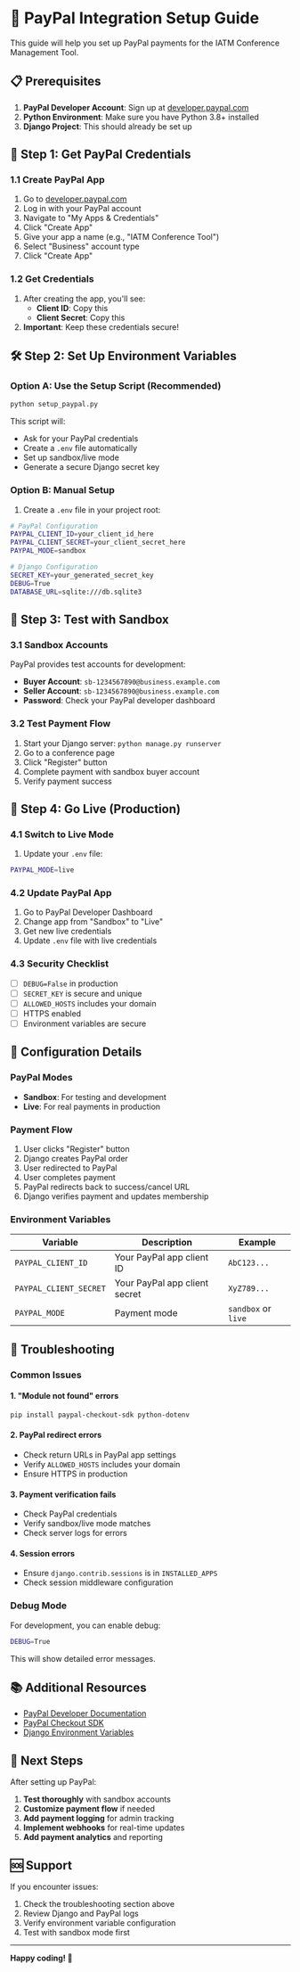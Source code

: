 # 🚀 PayPal Integration Setup Guide

This guide will help you set up PayPal payments for the IATM Conference Management Tool.

## 📋 Prerequisites

1. **PayPal Developer Account**: Sign up at [developer.paypal.com](https://developer.paypal.com/)
2. **Python Environment**: Make sure you have Python 3.8+ installed
3. **Django Project**: This should already be set up

## 🔑 Step 1: Get PayPal Credentials

### 1.1 Create PayPal App
1. Go to [developer.paypal.com](https://developer.paypal.com/)
2. Log in with your PayPal account
3. Navigate to "My Apps & Credentials"
4. Click "Create App"
5. Give your app a name (e.g., "IATM Conference Tool")
6. Select "Business" account type
7. Click "Create App"

### 1.2 Get Credentials
1. After creating the app, you'll see:
   - **Client ID**: Copy this
   - **Client Secret**: Copy this
2. **Important**: Keep these credentials secure!

## 🛠️ Step 2: Set Up Environment Variables

### Option A: Use the Setup Script (Recommended)
```bash
python setup_paypal.py
```
This script will:
- Ask for your PayPal credentials
- Create a `.env` file automatically
- Set up sandbox/live mode
- Generate a secure Django secret key

### Option B: Manual Setup
1. Create a `.env` file in your project root:
```bash
# PayPal Configuration
PAYPAL_CLIENT_ID=your_client_id_here
PAYPAL_CLIENT_SECRET=your_client_secret_here
PAYPAL_MODE=sandbox

# Django Configuration
SECRET_KEY=your_generated_secret_key
DEBUG=True
DATABASE_URL=sqlite:///db.sqlite3
```

## 🧪 Step 3: Test with Sandbox

### 3.1 Sandbox Accounts
PayPal provides test accounts for development:
- **Buyer Account**: `sb-1234567890@business.example.com`
- **Seller Account**: `sb-1234567890@business.example.com`
- **Password**: Check your PayPal developer dashboard

### 3.2 Test Payment Flow
1. Start your Django server: `python manage.py runserver`
2. Go to a conference page
3. Click "Register" button
4. Complete payment with sandbox buyer account
5. Verify payment success

## 🚀 Step 4: Go Live (Production)

### 4.1 Switch to Live Mode
1. Update your `.env` file:
```bash
PAYPAL_MODE=live
```

### 4.2 Update PayPal App
1. Go to PayPal Developer Dashboard
2. Change app from "Sandbox" to "Live"
3. Get new live credentials
4. Update `.env` file with live credentials

### 4.3 Security Checklist
- [ ] `DEBUG=False` in production
- [ ] `SECRET_KEY` is secure and unique
- [ ] `ALLOWED_HOSTS` includes your domain
- [ ] HTTPS enabled
- [ ] Environment variables are secure

## 🔧 Configuration Details

### PayPal Modes
- **Sandbox**: For testing and development
- **Live**: For real payments in production

### Payment Flow
1. User clicks "Register" button
2. Django creates PayPal order
3. User redirected to PayPal
4. User completes payment
5. PayPal redirects back to success/cancel URL
6. Django verifies payment and updates membership

### Environment Variables
| Variable | Description | Example |
|----------|-------------|---------|
| `PAYPAL_CLIENT_ID` | Your PayPal app client ID | `AbC123...` |
| `PAYPAL_CLIENT_SECRET` | Your PayPal app client secret | `XyZ789...` |
| `PAYPAL_MODE` | Payment mode | `sandbox` or `live` |

## 🐛 Troubleshooting

### Common Issues

#### 1. "Module not found" errors
```bash
pip install paypal-checkout-sdk python-dotenv
```

#### 2. PayPal redirect errors
- Check return URLs in PayPal app settings
- Verify `ALLOWED_HOSTS` includes your domain
- Ensure HTTPS in production

#### 3. Payment verification fails
- Check PayPal credentials
- Verify sandbox/live mode matches
- Check server logs for errors

#### 4. Session errors
- Ensure `django.contrib.sessions` is in `INSTALLED_APPS`
- Check session middleware configuration

### Debug Mode
For development, you can enable debug:
```bash
DEBUG=True
```

This will show detailed error messages.

## 📚 Additional Resources

- [PayPal Developer Documentation](https://developer.paypal.com/docs/)
- [PayPal Checkout SDK](https://github.com/paypal/Checkout-Python-SDK)
- [Django Environment Variables](https://django-environ.readthedocs.io/)

## 🎯 Next Steps

After setting up PayPal:

1. **Test thoroughly** with sandbox accounts
2. **Customize payment flow** if needed
3. **Add payment logging** for admin tracking
4. **Implement webhooks** for real-time updates
5. **Add payment analytics** and reporting

## 🆘 Support

If you encounter issues:
1. Check the troubleshooting section above
2. Review Django and PayPal logs
3. Verify environment variable configuration
4. Test with sandbox mode first

---

**Happy coding! 🎉**
